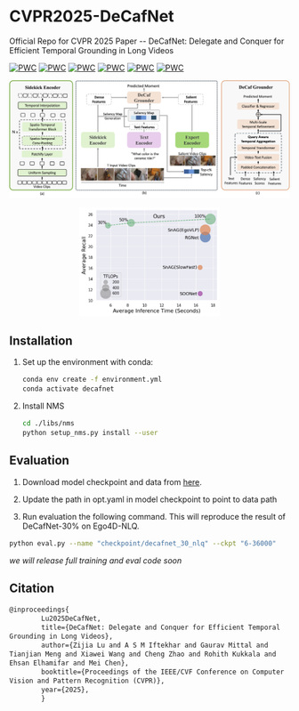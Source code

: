 # CVPR2025-DeCafNet
Official Repo for CVPR 2025 Paper -- DeCafNet: Delegate and Conquer for Efficient Temporal Grounding in Long Videos

[![PWC](https://img.shields.io/endpoint.svg?url=https://paperswithcode.com/badge/decafnet-delegate-and-conquer-for-efficient/temporal-sentence-grounding-on-charades-sta)](https://paperswithcode.com/sota/temporal-sentence-grounding-on-charades-sta?p=decafnet-delegate-and-conquer-for-efficient)
[![PWC](https://img.shields.io/endpoint.svg?url=https://paperswithcode.com/badge/decafnet-delegate-and-conquer-for-efficient/temporal-sentence-grounding-on-ego4d-goalstep)](https://paperswithcode.com/sota/temporal-sentence-grounding-on-ego4d-goalstep?p=decafnet-delegate-and-conquer-for-efficient)
[![PWC](https://img.shields.io/endpoint.svg?url=https://paperswithcode.com/badge/decafnet-delegate-and-conquer-for-efficient/video-grounding-on-mad)](https://paperswithcode.com/sota/video-grounding-on-mad?p=decafnet-delegate-and-conquer-for-efficient)
[![PWC](https://img.shields.io/endpoint.svg?url=https://paperswithcode.com/badge/decafnet-delegate-and-conquer-for-efficient/natural-language-queries-on-ego4d)](https://paperswithcode.com/sota/natural-language-queries-on-ego4d?p=decafnet-delegate-and-conquer-for-efficient)
[![PWC](https://img.shields.io/endpoint.svg?url=https://paperswithcode.com/badge/decafnet-delegate-and-conquer-for-efficient/natural-language-moment-retrieval-on-mad)](https://paperswithcode.com/sota/natural-language-moment-retrieval-on-mad?p=decafnet-delegate-and-conquer-for-efficient)
[![PWC](https://img.shields.io/endpoint.svg?url=https://paperswithcode.com/badge/decafnet-delegate-and-conquer-for-efficient/natural-language-moment-retrieval-on-tacos)](https://paperswithcode.com/sota/natural-language-moment-retrieval-on-tacos?p=decafnet-delegate-and-conquer-for-efficient)


![alt text](markdown/model_overview_gm_v2.png)
<p align="center">
    <img src="markdown/teaser-v2.png" alt="Teaser" style="max-width: 600px; width: 50%;">
</p>

<!-- ## TODO

- [ ] Release training code
- [ ] Add detailed installation instructions
- [ ] Provide usage examples and demo scripts
- [ ] Upload additional model visualizations
- [ ] Extend documentation for datasets and evaluation
- [ ] Add citation and contact information -->


## Installation
1. Set up the environment with conda:
    ```bash
    conda env create -f environment.yml
    conda activate decafnet
    ```

2. Install NMS
    ```bash
    cd ./libs/nms
    python setup_nms.py install --user
    ```

## Evaluation

1. Download model checkpoint and data from [here](https://drive.google.com/drive/folders/1Dq9gb7NxN3P8SomuSKVbiOkWNMNPZoZI?usp=sharing). 

2. Update the path in opt.yaml in model checkpoint to point to data path

3. Run evaluation the following command. This will reproduce the result of DeCafNet-30\% on Ego4D-NLQ.
```bash
python eval.py --name "checkpoint/decafnet_30_nlq" --ckpt "6-36000" 
```

*we will release full training and eval code soon*

## Citation
```text
@inproceedings{
        Lu2025DeCafNet,
        title={DeCafNet: Delegate and Conquer for Efficient Temporal Grounding in Long Videos},
        author={Zijia Lu and A S M Iftekhar and Gaurav Mittal and Tianjian Meng and Xiawei Wang and Cheng Zhao and Rohith Kukkala and Ehsan Elhamifar and Mei Chen},
        booktitle={Proceedings of the IEEE/CVF Conference on Computer Vision and Pattern Recognition (CVPR)},
        year={2025},
        }
```

